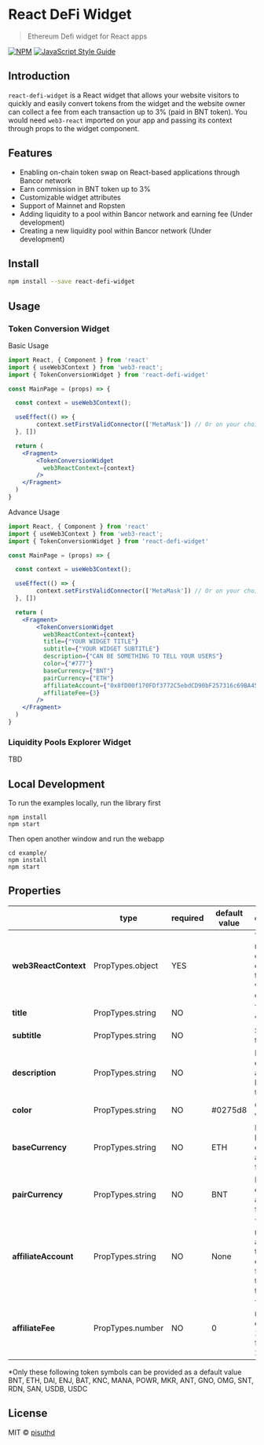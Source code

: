 # React DeFi Widget

> Ethereum Defi widget for React apps

[![NPM](https://img.shields.io/npm/v/react-defi-widget.svg)](https://www.npmjs.com/package/react-defi-widget) [![JavaScript Style Guide](https://img.shields.io/badge/code_style-standard-brightgreen.svg)](https://standardjs.com)


## Introduction

`react-defi-widget` is a React widget that allows your website visitors to quickly and easily convert tokens from the widget and the website owner can collect a fee from each transaction up to 3% (paid in BNT token). You would need `web3-react` imported on your app and passing its context through props to the widget component.

## Features

* Enabling on-chain token swap on React-based applications through Bancor network
* Earn commission in BNT token up to 3%
* Customizable widget attributes
* Support of Mainnet and Ropsten
* Adding liquidity to a pool within Bancor network and earning fee (Under development)
* Creating a new liquidity pool within Bancor network (Under development)

## Install

```bash
npm install --save react-defi-widget
```

## Usage

### Token Conversion Widget

Basic Usage

```jsx
import React, { Component } from 'react'
import { useWeb3Context } from 'web3-react';
import { TokenConversionWidget } from 'react-defi-widget'

const MainPage = (props) => {

  const context = useWeb3Context();

  useEffect(() => {
        context.setFirstValidConnector(['MetaMask']) // Or on your choice
  }, [])

  return (
    <Fragment>
        <TokenConversionWidget
          web3ReactContext={context}
        />
    </Fragment>
  )
}
```

Advance Usage

```jsx
import React, { Component } from 'react'
import { useWeb3Context } from 'web3-react';
import { TokenConversionWidget } from 'react-defi-widget'

const MainPage = (props) => {

  const context = useWeb3Context();

  useEffect(() => {
        context.setFirstValidConnector(['MetaMask']) // Or on your choice
  }, [])

  return (
    <Fragment>
        <TokenConversionWidget
          web3ReactContext={context}
          title={"YOUR WIDGET TITLE"}
          subtitle={"YOUR WIDGET SUBTITLE"}
          description={"CAN BE SOMETHING TO TELL YOUR USERS"}
          color={"#777"}
          baseCurrency={"BNT"}
          pairCurrency={"ETH"}
          affiliateAccount={"0x8fD00f170FDf3772C5ebdCD90bF257316c69BA45"}
          affiliateFee={3}
        />
    </Fragment>
  )
}
```

### Liquidity Pools Explorer Widget

TBD


## Local Development

To run the examples locally, run the library first

```
npm install
npm start
```

Then open another window and run the webapp

```
cd example/
npm install
npm start
```

## Properties

|   |type|required|default value|description|
|---|--- |---     |---          |---        |
|**web3ReactContext**|PropTypes.object|YES| |The web3-react context object that the widget will goes to connect|
|**title**|PropTypes.string|NO||Title of the widget|
|**subtitle**|PropTypes.string|NO||Subtitle of the widget|
|**description**|PropTypes.string|NO||Long description at the bottom of the widget|
|**color**|PropTypes.string|NO|#0275d8|Color of the widget|
|**baseCurrency**|PropTypes.string|NO|ETH|Default base currency in a symbol format*|
|**pairCurrency**|PropTypes.string|NO|BNT|Default pair currency in a symbol format*|
|**affiliateAccount**|PropTypes.string|NO|None|The recipient account that collects the fee from the transaction|
|**affiliateFee**|PropTypes.number|NO|0|The fee rate, for example 2.5 if the fee is set to 2.5%|

*Only these following token symbols can be provided as a default value BNT, ETH, DAI, ENJ, BAT, KNC, MANA, POWR, MKR, ANT, GNO, OMG, SNT, RDN, SAN, USDB, USDC

## License

MIT © [pisuthd](https://github.com/pisuthd)
